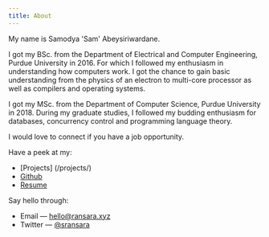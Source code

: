 ```yaml
---
title: About
---
```

My name is Samodya 'Sam' Abeysiriwardane.

I got my BSc. from the Department of Electrical and Computer Engineering, Purdue University in 2016. 
For which I followed my enthusiasm in understanding how computers work.
I got the chance to gain basic understanding from the physics of an electron
to multi-core processor as well as compilers and operating systems.

I got my MSc. from the Department of Computer Science, Purdue University in 2018.
During my graduate studies, I followed my budding enthusiasm for databases, concurrency control 
and programming language theory.

I would love to connect if you have a job opportunity.

Have a peek at my:

- [Projects] (/projects/)
- [Github](//github.com/sransara/)
- [Resume](/files/resume/index.pdf)

Say hello through:

- Email &mdash; hello@ransara.xyz
- Twitter &mdash; [@sransara](//twitter.com/sransara)

